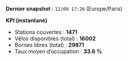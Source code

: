 **Dernier snapshot** : `12/09 17:26` (Europe/Paris)

**KPI (instantané)**

- Stations couvertes : **1471**
- Vélos disponibles (total) : **16002**
- Bornes libres (total) : **29871**
- Taux moyen d’occupation : **33.6 %**
